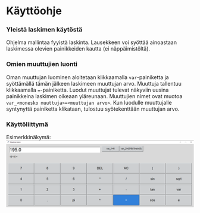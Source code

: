 # Käyttöohje

### Yleistä laskimen käytöstä
Ohjelma mallintaa fyyistä laskinta. Lausekkeen voi syöttää ainoastaan laskimessa olevien painikkeiden kautta (ei näppäimistöltä).  
### Omien muuttujien luonti
Oman muuttujan luominen aloitetaan klikkaamalla `var`-painiketta ja syöttämällä tämän jälkeen laskimeen muuttujan arvo. Muuttuja tallentuu klikkaamalla `=`-painiketta. Luodut muuttujat tulevat näkyviin uusina painikkeina laskimen oikeaan yläreunaan. Muuttujien nimet ovat muotoa `var_<monesko muuttuja>=<muuttujan arvo>`. Kun luodulle muuttujalle syntynyttä painiketta klikataan, tulostuu syötekenttään muuttujan arvo.
### Käyttöliittymä
Esimerkkinäkymä:
![](./kuvat/laskin.png)  
